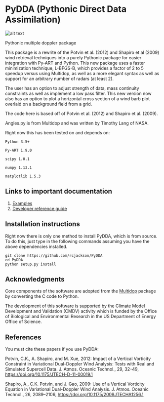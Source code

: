 # PyDDA (Pythonic Direct Data Assimilation)
![alt text](https://github.com/rcjackson/PyDDA/blob/pydda_devel/pydda%20logo.png "Logo Title Text 1")

Pythonic multiple doppler package

This package is a rewrite of the Potvin et al. (2012) and Shapiro et al (2009) wind retrieval techniques into a purely Pythonic package for easier integration with Py-ART and Python. This new package uses a faster minimization technique, L-BFGS-B, which provides a factor of 2 to 5 speedup versus using Multidop, as well as a more elegant syntax as well as support for an arbitrary number of radars (at least 2).

The user has an option to adjust strength of data, mass continuity constraints as well as implement a low pass filter. This new version now also has an option to plot a horizontal cross section of a wind barb plot overlaid on a background field from a grid. 

The code here is based off of Potvin et al. (2012) and Shapiro et al. (2009).

Angles.py is from Multidop and was written by Timothy Lang of NASA.

Right now this has been tested on and depends on:

    Python 3.5+

    Py-ART 1.9.0
    
    scipy 1.0.1
    
    numpy 1.13.1
    
    matplotlib 1.5.3

## Links to important documentation

1. [Examples](https://rcjackson.github.io/PyDDA/source/auto_examples/plot_examples.html)
2. [Developer reference guide](https://rcjackson.github.io/PyDDA/dev_reference/index.html)

## Installation instructions
Right now there is only one method to install PyDDA, which is from source. To
do this, just type in the following commands assuming you have the above 
dependencies installed.

```
git clone https://github.com/rcjackson/PyDDA
cd PyDDA
python setup.py install
```

## Acknowledgments
Core components of the software are adopted from the [Multidop](https://github.com/nasa/MultiDop) package by converting the C code to Python. 

The development of this software is supported by the Climate Model Development and Validation (CMDV) activity which is funded by the Office of Biological and Environmental Research in the US Department of Energy Office of Science.

## References
You must cite these papers if you use PyDDA:

Potvin, C.K., A. Shapiro, and M. Xue, 2012: Impact of a Vertical Vorticity Constraint in Variational Dual-Doppler Wind Analysis: Tests with Real and Simulated Supercell Data. J. Atmos. Oceanic Technol., 29, 32–49, https://doi.org/10.1175/JTECH-D-11-00019.1

Shapiro, A., C.K. Potvin, and J. Gao, 2009: Use of a Vertical Vorticity Equation in Variational Dual-Doppler Wind Analysis. J. Atmos. Oceanic Technol., 26, 2089–2106, https://doi.org/10.1175/2009JTECHA1256.1
